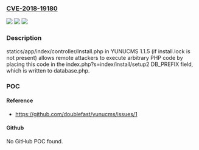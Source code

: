 ### [CVE-2018-19180](https://cve.mitre.org/cgi-bin/cvename.cgi?name=CVE-2018-19180)
![](https://img.shields.io/static/v1?label=Product&message=n%2Fa&color=blue)
![](https://img.shields.io/static/v1?label=Version&message=n%2Fa&color=blue)
![](https://img.shields.io/static/v1?label=Vulnerability&message=n%2Fa&color=brighgreen)

### Description

statics/app/index/controller/Install.php in YUNUCMS 1.1.5 (if install.lock is not present) allows remote attackers to execute arbitrary PHP code by placing this code in the index.php?s=index/install/setup2 DB_PREFIX field, which is written to database.php.

### POC

#### Reference
- https://github.com/doublefast/yunucms/issues/1

#### Github
No GitHub POC found.

